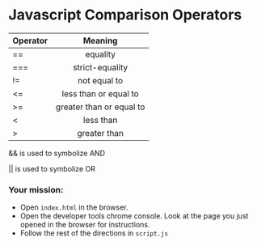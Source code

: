 # Javascript Comparison Operators

| Operator      |   Meaning                  |
| ------------- |:--------------------------:| 
| ==            | equality                   |
| ===           | strict-equality            |
| !=            | not equal to               |
| <=            | less than or equal to      |
| >=            | greater than or equal to   |
| <             | less than                  |
| >             | greater than               |


&& is used to symbolize AND

|| is used to symbolize OR



### Your mission:
* Open `index.html` in the browser. 
* Open the developer tools chrome console. Look at the page you just opened in the browser for instructions. 
* Follow the rest of the directions in `script.js`
